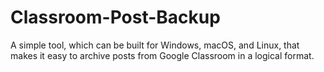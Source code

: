 # Classroom-Post-Backup
A simple tool, which can be built for Windows, macOS, and Linux, that makes it easy to archive posts from Google Classroom in a logical format.
